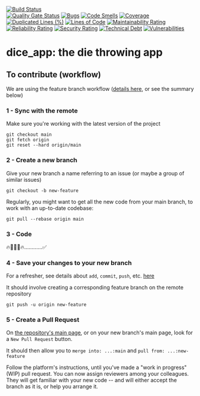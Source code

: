 [![Build Status](https://codefirst.iut.uca.fr/api/badges/alexis.drai/dice_app/status.svg)](https://codefirst.iut.uca.fr/alexis.drai/dice_app)  
[![Quality Gate Status](https://codefirst.iut.uca.fr/sonar/api/project_badges/measure?project=dice-app&metric=alert_status&token=bf024850973b7556eef0b981a1b838867848005c)](https://codefirst.iut.uca.fr/sonar/dashboard?id=dice-app)
[![Bugs](https://codefirst.iut.uca.fr/sonar/api/project_badges/measure?project=dice-app&metric=bugs&token=bf024850973b7556eef0b981a1b838867848005c)](https://codefirst.iut.uca.fr/sonar/dashboard?id=dice-app)
[![Code Smells](https://codefirst.iut.uca.fr/sonar/api/project_badges/measure?project=dice-app&metric=code_smells&token=bf024850973b7556eef0b981a1b838867848005c)](https://codefirst.iut.uca.fr/sonar/dashboard?id=dice-app)
[![Coverage](https://codefirst.iut.uca.fr/sonar/api/project_badges/measure?project=dice-app&metric=coverage&token=bf024850973b7556eef0b981a1b838867848005c)](https://codefirst.iut.uca.fr/sonar/dashboard?id=dice-app)
[![Duplicated Lines (%)](https://codefirst.iut.uca.fr/sonar/api/project_badges/measure?project=dice-app&metric=duplicated_lines_density&token=bf024850973b7556eef0b981a1b838867848005c)](https://codefirst.iut.uca.fr/sonar/dashboard?id=dice-app)
[![Lines of Code](https://codefirst.iut.uca.fr/sonar/api/project_badges/measure?project=dice-app&metric=ncloc&token=bf024850973b7556eef0b981a1b838867848005c)](https://codefirst.iut.uca.fr/sonar/dashboard?id=dice-app)
[![Maintainability Rating](https://codefirst.iut.uca.fr/sonar/api/project_badges/measure?project=dice-app&metric=sqale_rating&token=bf024850973b7556eef0b981a1b838867848005c)](https://codefirst.iut.uca.fr/sonar/dashboard?id=dice-app)
[![Reliability Rating](https://codefirst.iut.uca.fr/sonar/api/project_badges/measure?project=dice-app&metric=reliability_rating&token=bf024850973b7556eef0b981a1b838867848005c)](https://codefirst.iut.uca.fr/sonar/dashboard?id=dice-app)
[![Security Rating](https://codefirst.iut.uca.fr/sonar/api/project_badges/measure?project=dice-app&metric=security_rating&token=bf024850973b7556eef0b981a1b838867848005c)](https://codefirst.iut.uca.fr/sonar/dashboard?id=dice-app)
[![Technical Debt](https://codefirst.iut.uca.fr/sonar/api/project_badges/measure?project=dice-app&metric=sqale_index&token=bf024850973b7556eef0b981a1b838867848005c)](https://codefirst.iut.uca.fr/sonar/dashboard?id=dice-app)
[![Vulnerabilities](https://codefirst.iut.uca.fr/sonar/api/project_badges/measure?project=dice-app&metric=vulnerabilities&token=bf024850973b7556eef0b981a1b838867848005c)](https://codefirst.iut.uca.fr/sonar/dashboard?id=dice-app)
# dice_app: the die throwing app
## To contribute (workflow)
We are using the feature branch workflow ([details here](https://www.atlassian.com/git/tutorials/comparing-workflows/feature-branch-workflow), or see the summary below)
### 1 - Sync with the remote 
Make sure you're working with the latest version of the project
```
git checkout main
git fetch origin 
git reset --hard origin/main
```
### 2 - Create a new branch
Give your new branch a name referring to an issue (or maybe a group of similar issues)
```
git checkout -b new-feature
```

Regularly, you might want to get all the new code from your main branch, to work with an up-to-date codebase:
```
git pull --rebase origin main
```
### 3 - Code
:fire::technologist::bug::fire:............:white_check_mark:
### 4 - Save your changes to your new branch
For a refresher, see details about `add`, `commit`, `push`, etc. [here](https://www.atlassian.com/git/tutorials/saving-changes)  

It should involve creating a corresponding feature branch on the remote repository
```
git push -u origin new-feature
```
### 5 - Create a Pull Request
On [the repository's main page](https://codefirst.iut.uca.fr/git/alexis.drai/dice_app), or on your new branch's main page, look for a `New Pull Request` button.  

It should then allow you to `merge into: ...:main` and `pull from: ...:new-feature`  

Follow the platform's instructions, until you've made a "work in progress" (WIP) pull request. You can now assign reviewers among your colleagues. They will get familiar with your new code -- and will either accept the branch as it is, or help you arrange it.